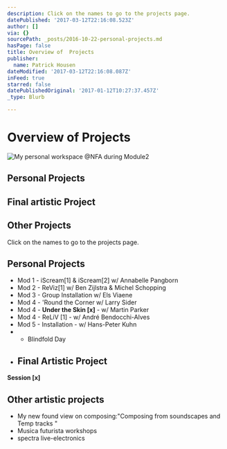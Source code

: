 ```yaml
---
description: Click on the names to go to the projects page.
datePublished: '2017-03-12T22:16:08.523Z'
author: []
via: {}
sourcePath: _posts/2016-10-22-personal-projects.md
hasPage: false
title: Overview of  Projects
publisher:
  name: Patrick Housen
dateModified: '2017-03-12T22:16:08.087Z'
inFeed: true
starred: false
datePublishedOriginal: '2017-01-12T10:27:37.457Z'
_type: Blurb

---
```

# Overview of Projects
![My personal workspace @NFA during Module2 ](https://the-grid-user-content.s3-us-west-2.amazonaws.com/663f1065-15f2-4b41-8cfb-048a60f54162.jpg)

## Personal Projects

## Final artistic Project 

## Other Projects

Click on the names to go to the projects page.

## Personal Projects

* Mod 1 - iScream\[1\] & iScream\[2\] w/ Annabelle Pangborn
* Mod 2 - ReViz\[1\] w/ Ben Zijlstra & Michel Schopping
* Mod 3 - Group Installation w/ Els Viaene
* Mod 4 - 'Round the Corner w/ Larry Sider
* Mod 4 - **Under the Skin \[x\]** - w/ Martin Parker
* Mod 4 - ReLiV \[1\] - w/ André Bendocchi-Alves
* Mod 5 - Installation - w/ Hans-Peter Kuhn
* * Blindfold Day
* ## Final Artistic Project   
**Session \[x\]**

## Other artistic projects

* My new found view on composing:"Composing from soundscapes and Temp tracks "
* Musica futurista workshops
* spectra live-electronics
